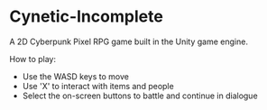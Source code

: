 # Cynetic-Incomplete
A 2D Cyberpunk Pixel RPG game built in the Unity game engine. 

How to play:
- Use the WASD keys to move
- Use 'X' to interact with items and people
- Select the on-screen buttons to battle and continue in dialogue
